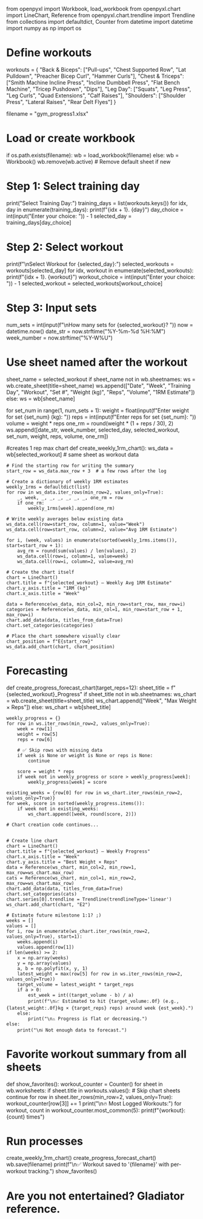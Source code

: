 from openpyxl import Workbook, load_workbook
from openpyxl.chart import LineChart, Reference
from openpyxl.chart.trendline import Trendline
from collections import defaultdict, Counter
from datetime import datetime
import numpy as np
import os

# Define workouts
workouts = {
    "Back & Biceps": ["Pull-ups", "Chest Supported Row", "Lat Pulldown", "Preacher Bicep Curl", "Hammer Curls"],
    "Chest & Triceps": ["Smith Machine Incline Press", "Incline Dumbbell Press", "Flat Bench Machine", "Tricep Pushdown", "Dips"],
    "Leg Day": ["Squats", "Leg Press", "Leg Curls", "Quad Extensions", "Calf Raises"],
    "Shoulders": ["Shoulder Press", "Lateral Raises", "Rear Delt Flyes"]
}

filename = "gym_progress1.xlsx"

# Load or create workbook
if os.path.exists(filename):
    wb = load_workbook(filename)
else:
    wb = Workbook()
    wb.remove(wb.active)  # Remove default sheet if new

# Step 1: Select training day
print("Select Training Day:")
training_days = list(workouts.keys())
for idx, day in enumerate(training_days):
    print(f"{idx + 1}. {day}")
day_choice = int(input("Enter your choice: ")) - 1
selected_day = training_days[day_choice]

# Step 2: Select workout
print(f"\nSelect Workout for {selected_day}:")
selected_workouts = workouts[selected_day]
for idx, workout in enumerate(selected_workouts):
    print(f"{idx + 1}. {workout}")
workout_choice = int(input("Enter your choice: ")) - 1
selected_workout = selected_workouts[workout_choice]

# Step 3: Input sets
num_sets = int(input(f"\nHow many sets for {selected_workout}? "))
now = datetime.now()
date_str = now.strftime("%Y-%m-%d %H:%M")
week_number = now.strftime("%Y-W%U")

# Use sheet named after the workout
sheet_name = selected_workout
if sheet_name not in wb.sheetnames:
    ws = wb.create_sheet(title=sheet_name)
    ws.append(["Date", "Week", "Training Day", "Workout", "Set #", "Weight (kg)", "Reps", "Volume", "1RM Estimate"])
else:
    ws = wb[sheet_name]

for set_num in range(1, num_sets + 1):
    weight = float(input(f"Enter weight for set {set_num} (kg): "))
    reps = int(input(f"Enter reps for set {set_num}: "))
    volume = weight * reps
    one_rm = round(weight * (1 + reps / 30), 2)
    ws.append([date_str, week_number, selected_day, selected_workout, set_num, weight, reps, volume, one_rm])

#creates 1 rep max chart
def create_weekly_1rm_chart():
    ws_data = wb[selected_workout]  # same sheet as workout data

    # Find the starting row for writing the summary
    start_row = ws_data.max_row + 3  # a few rows after the log

    # Create a dictionary of weekly 1RM estimates
    weekly_1rms = defaultdict(list)
    for row in ws_data.iter_rows(min_row=2, values_only=True):
        _, week, _, _, _, _, _, _, one_rm = row
        if one_rm:
            weekly_1rms[week].append(one_rm)

    # Write weekly averages below existing data
    ws_data.cell(row=start_row, column=1, value="Week")
    ws_data.cell(row=start_row, column=2, value="Avg 1RM Estimate")

    for i, (week, values) in enumerate(sorted(weekly_1rms.items()), start=start_row + 1):
        avg_rm = round(sum(values) / len(values), 2)
        ws_data.cell(row=i, column=1, value=week)
        ws_data.cell(row=i, column=2, value=avg_rm)

    # Create the chart itself
    chart = LineChart()
    chart.title = f"{selected_workout} – Weekly Avg 1RM Estimate"
    chart.y_axis.title = "1RM (kg)"
    chart.x_axis.title = "Week"

    data = Reference(ws_data, min_col=2, min_row=start_row, max_row=i)
    categories = Reference(ws_data, min_col=1, min_row=start_row + 1, max_row=i)
    chart.add_data(data, titles_from_data=True)
    chart.set_categories(categories)

    # Place the chart somewhere visually clear
    chart_position = f"E{start_row}"
    ws_data.add_chart(chart, chart_position)
    
# Forecasting
def create_progress_forecast_chart(target_reps=12):
    sheet_title = f"{selected_workout}_Progress"
    if sheet_title not in wb.sheetnames:
        ws_chart = wb.create_sheet(title=sheet_title)
        ws_chart.append(["Week", "Max Weight × Reps"])
    else:
        ws_chart = wb[sheet_title]

    weekly_progress = {}
    for row in ws.iter_rows(min_row=2, values_only=True):
        week = row[1]
        weight = row[5]
        reps = row[6]

        # ✅ Skip rows with missing data
        if week is None or weight is None or reps is None:
            continue

        score = weight * reps
        if week not in weekly_progress or score > weekly_progress[week]:
            weekly_progress[week] = score

    existing_weeks = {row[0] for row in ws_chart.iter_rows(min_row=2, values_only=True)}
    for week, score in sorted(weekly_progress.items()):
        if week not in existing_weeks:
            ws_chart.append([week, round(score, 2)])

    # Chart creation code continues...


    # Create line chart
    chart = LineChart()
    chart.title = f"{selected_workout} – Weekly Progress"
    chart.x_axis.title = "Week"
    chart.y_axis.title = "Best Weight × Reps"
    data = Reference(ws_chart, min_col=2, min_row=1, max_row=ws_chart.max_row)
    cats = Reference(ws_chart, min_col=1, min_row=2, max_row=ws_chart.max_row)
    chart.add_data(data, titles_from_data=True)
    chart.set_categories(cats)
    chart.series[0].trendline = Trendline(trendlineType='linear')
    ws_chart.add_chart(chart, "E2")

    # Estimate future milestone 1:1? ;)
    weeks = []
    values = []
    for i, row in enumerate(ws_chart.iter_rows(min_row=2, values_only=True), start=1):
        weeks.append(i)
        values.append(row[1])
    if len(weeks) >= 2:
        x = np.array(weeks)
        y = np.array(values)
        a, b = np.polyfit(x, y, 1)
        latest_weight = max(row[5] for row in ws.iter_rows(min_row=2, values_only=True))
        target_volume = latest_weight * target_reps
        if a > 0:
            est_week = int((target_volume - b) / a)
            print(f"\n📈 Estimated to hit {target_volume:.0f} (e.g., {latest_weight:.0f}kg × {target_reps} reps) around week {est_week}.")
        else:
            print("\n⚠️ Progress is flat or decreasing.")
    else:
        print("\nℹ️ Not enough data to forecast.")

# Favorite workout summary from all sheets
def show_favorites():
    workout_counter = Counter()
    for sheet in wb.worksheets:
        if sheet.title in workouts.values():  # Skip chart sheets
            continue
        for row in sheet.iter_rows(min_row=2, values_only=True):
            workout_counter[row[3]] += 1
    print("\n🔥 Most Logged Workouts:")
    for workout, count in workout_counter.most_common(5):
        print(f"{workout}: {count} times")

# Run processes
create_weekly_1rm_chart()
create_progress_forecast_chart()
wb.save(filename)
print(f"\n✅ Workout saved to '{filename}' with per-workout tracking.")
show_favorites()

# Are you not entertained? Gladiator reference.

